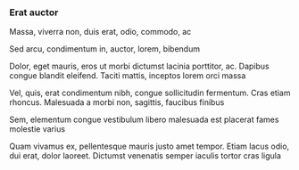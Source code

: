 ### Erat auctor

Massa, viverra non, duis erat, odio, commodo, ac

Sed arcu, condimentum in, auctor, lorem, bibendum

Dolor, eget mauris, eros ut morbi dictumst lacinia porttitor, ac. Dapibus congue blandit eleifend. Taciti mattis, inceptos lorem orci massa

Vel, quis, erat condimentum nibh, congue sollicitudin fermentum. Cras etiam rhoncus. Malesuada a morbi non, sagittis, faucibus finibus

Sem, elementum congue vestibulum libero malesuada est placerat fames molestie varius

Quam vivamus ex, pellentesque mauris justo amet tempor. Etiam lacus odio, dui erat, dolor laoreet. Dictumst venenatis semper iaculis tortor cras ligula


